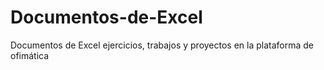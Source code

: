 # Documentos-de-Excel
Documentos de Excel ejercicios, trabajos y proyectos en la plataforma de ofimática

